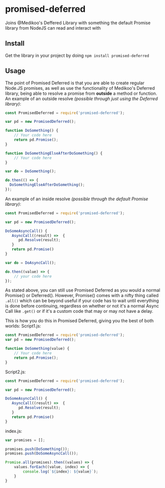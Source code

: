 # promised-deferred
Joins @Medikoo's Deffered Library with something the default Promise library from NodeJS can read and interact with

## Install
Get the library in your project by doing `npm install promised-deferred`
## Usage
The point of Promised Deferred is that you are able to create regular Node.JS promises, as well as use the functionality of Medikoo's Deferred library, being able to resolve a promise from **outside** a method or function. An example of an outside resolve _(possible through just using the Deferred library)_:
```js
const PromisedDeferred = require('promised-deferred');

var pd = new PromisedDeferred();

function DoSomething() {
    // Your code here
    return pd.Promise();
}

function DoSomethingElseAfterDoSomething() {
    // Your code here
}

var do = DoSomething();

do.then(() => {
  DoSomethingElseAfterDoSomething();
});
```

An example of an inside resolve _(possible through the default Promise library)_:
```js
const PromisedDeferred = require('promised-deferred');

var pd = new PromisedDeferred();

DoSomeAsyncCall() {
   AsyncCall((result) =>  {
      pd.Resolve(result);
   }
   return pd.Promise()
}

var do = DoAsyncCall();

do.then((value) => {
    // your code here
});
```

As stated above, you can still use Promised Deferred as you would a normal Promise() or Deferred(). However, Promise() comes with a nifty thing called `.all()` which can be beyond useful if your code has to wait until everything is done before continuing, regardless on whether or not it's a normal Async Call like `.get()` or if it's a custom code that may or may not have a delay.

This is how you do this in Promised Deferred, giving you the best of both worlds:
Script1.js:
```js
const PromisedDeferred = require('promised-deferred');
var pd = new PromisedDeferred();

function DoSomething(value) {
    // Your code here
    return pd.Promise();
}
```
Script2.js:
```js
const PromisedDeferred = require('promised-deferred');

var pd = new PromisedDeferred();

DoSomeAsyncCall() {
   AsyncCall((result) =>  {
      pd.Resolve(result);
   }
   return pd.Promise()
}
```
index.js:
```js
var promises = [];

promises.push(DoSomething());
promises.push(DoSomeAsyncCall());

Promise.all(promises).then((values) => {
    values.forEach((value, index) => {
        console.log(`${index}: ${value}`);
    }
}
```
